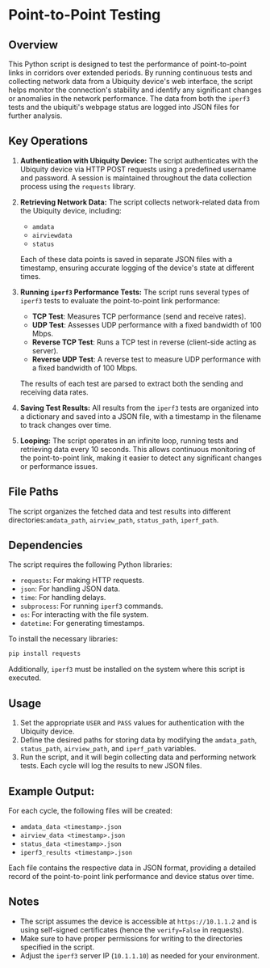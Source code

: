 # Point-to-Point Testing

## Overview
This Python script is designed to test the performance of point-to-point links in corridors over extended periods. By running continuous tests and collecting network data from a Ubiquity device's web interface, the script helps monitor the connection's stability and identify any significant changes or anomalies in the network performance. The data from both the `iperf3` tests and the ubiquiti's webpage status are logged into JSON files for further analysis.

## Key Operations
1. **Authentication with Ubiquity Device:**
   The script authenticates with the Ubiquity device via HTTP POST requests using a predefined username and password. A session is maintained throughout the data collection process using the `requests` library.

2. **Retrieving Network Data:**
   The script collects network-related data from the Ubiquity device, including:
   - `amdata`
   - `airviewdata`
   - `status`
   
   Each of these data points is saved in separate JSON files with a timestamp, ensuring accurate logging of the device's state at different times.

3. **Running `iperf3` Performance Tests:**
   The script runs several types of `iperf3` tests to evaluate the point-to-point link performance:
   - **TCP Test**: Measures TCP performance (send and receive rates).
   - **UDP Test**: Assesses UDP performance with a fixed bandwidth of 100 Mbps.
   - **Reverse TCP Test**: Runs a TCP test in reverse (client-side acting as server).
   - **Reverse UDP Test**: A reverse test to measure UDP performance with a fixed bandwidth of 100 Mbps.
   
   The results of each test are parsed to extract both the sending and receiving data rates.

4. **Saving Test Results:**
   All results from the `iperf3` tests are organized into a dictionary and saved into a JSON file, with a timestamp in the filename to track changes over time.

5. **Looping:**
   The script operates in an infinite loop, running tests and retrieving data every 10 seconds. This allows continuous monitoring of the point-to-point link, making it easier to detect any significant changes or performance issues.

## File Paths
The script organizes the fetched data and test results into different directories:`amdata_path`, `airview_path`, `status_path`, `iperf_path`.

## Dependencies
The script requires the following Python libraries:
- `requests`: For making HTTP requests.
- `json`: For handling JSON data.
- `time`: For handling delays.
- `subprocess`: For running `iperf3` commands.
- `os`: For interacting with the file system.
- `datetime`: For generating timestamps.

To install the necessary libraries:
```bash
pip install requests
```

Additionally, `iperf3` must be installed on the system where this script is executed.

## Usage
1. Set the appropriate `USER` and `PASS` values for authentication with the Ubiquity device.
2. Define the desired paths for storing data by modifying the `amdata_path`, `status_path`, `airview_path`, and `iperf_path` variables.
3. Run the script, and it will begin collecting data and performing network tests. Each cycle will log the results to new JSON files.

## Example Output:
For each cycle, the following files will be created:
- `amdata_data <timestamp>.json`
- `airview_data <timestamp>.json`
- `status_data <timestamp>.json`
- `iperf3_results <timestamp>.json`

Each file contains the respective data in JSON format, providing a detailed record of the point-to-point link performance and device status over time.

## Notes
- The script assumes the device is accessible at `https://10.1.1.2` and is using self-signed certificates (hence the `verify=False` in requests).
- Make sure to have proper permissions for writing to the directories specified in the script.
- Adjust the `iperf3` server IP (`10.1.1.10`) as needed for your environment.
